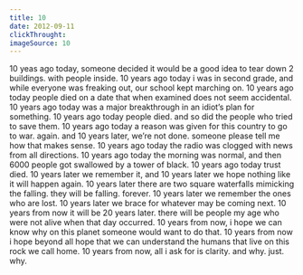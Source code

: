 ```yaml
---
title: 10
date: 2012-09-11
clickThrought:
imageSource: 10
---
```


10 yeas ago today, someone decided it would be a good idea to tear down 2 buildings. with people inside. 10 years ago today i was in second grade, and while everyone was freaking out, our school kept marching on. 10 years ago today people died on a date that when examined does not seem accidental. 10 years ago today was a major breakthrough in an idiot’s plan for something. 10 years ago today people died. and so did the people who tried to save them. 10 years ago today a reason was given for this country to go to war. again. and 10 years later, we’re not done. someone please tell me how that makes sense. 10 years ago today the radio was clogged with news from all directions. 10 years ago today the morning was normal, and then 6000 people got swallowed by a tower of black. 10 years ago today trust died. 10 years later we remember it, and 10 years later we hope nothing like it will happen again. 10 years later there are two square waterfalls mimicking the falling. they will be falling. forever. 10 years later we remember the ones who are lost. 10 years later we brace for whatever may be coming next. 10 years from now it will be 20 years later. there will be people my age who were not alive when that day occurred. 10 years from now, i hope we can know why on this planet someone would want to do that. 10 years from now i hope beyond all hope that we can understand the humans that live on this rock we call home. 10 years from now, all i ask for is clarity. and why. just. why.